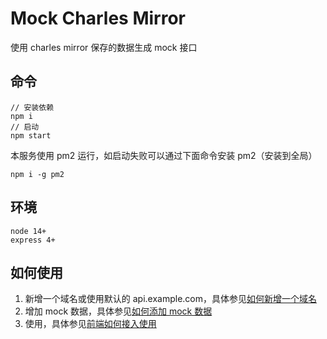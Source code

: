 # Mock Charles Mirror

使用 charles mirror 保存的数据生成 mock 接口

## 命令

```
// 安装依赖
npm i
// 启动
npm start
```

本服务使用 pm2 运行，如启动失败可以通过下面命令安装 pm2（安装到全局）

```
npm i -g pm2
```

## 环境

```
node 14+
express 4+
```

## 如何使用

1. 新增一个域名或使用默认的 api.example.com，具体参见[如何新增一个域名](./docs/%E5%A6%82%E4%BD%95%E6%96%B0%E5%A2%9E%E4%B8%80%E4%B8%AA%E5%9F%9F%E5%90%8D.md)
2. 增加 mock 数据，具体参见[如何添加 mock 数据](./docs/%E5%A6%82%E4%BD%95%E6%B7%BB%E5%8A%A0mock%E6%95%B0%E6%8D%AE.md)
3. 使用，具体参见[前端如何接入使用](./docs/%E5%89%8D%E7%AB%AF%E5%A6%82%E4%BD%95%E6%8E%A5%E5%85%A5%E4%BD%BF%E7%94%A8%3F.md)